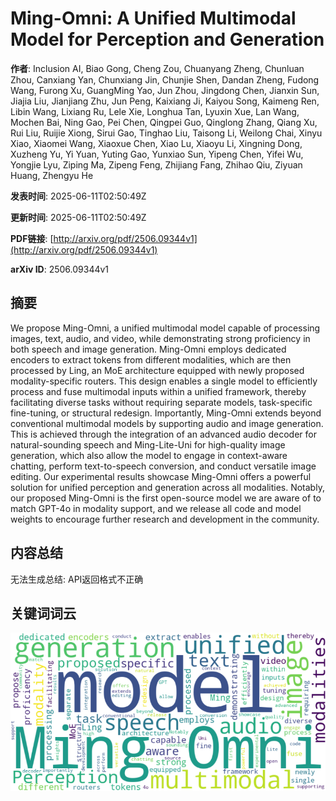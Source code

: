 # Ming-Omni: A Unified Multimodal Model for Perception and Generation

**作者**: Inclusion AI, Biao Gong, Cheng Zou, Chuanyang Zheng, Chunluan Zhou, Canxiang Yan, Chunxiang Jin, Chunjie Shen, Dandan Zheng, Fudong Wang, Furong Xu, GuangMing Yao, Jun Zhou, Jingdong Chen, Jianxin Sun, Jiajia Liu, Jianjiang Zhu, Jun Peng, Kaixiang Ji, Kaiyou Song, Kaimeng Ren, Libin Wang, Lixiang Ru, Lele Xie, Longhua Tan, Lyuxin Xue, Lan Wang, Mochen Bai, Ning Gao, Pei Chen, Qingpei Guo, Qinglong Zhang, Qiang Xu, Rui Liu, Ruijie Xiong, Sirui Gao, Tinghao Liu, Taisong Li, Weilong Chai, Xinyu Xiao, Xiaomei Wang, Xiaoxue Chen, Xiao Lu, Xiaoyu Li, Xingning Dong, Xuzheng Yu, Yi Yuan, Yuting Gao, Yunxiao Sun, Yipeng Chen, Yifei Wu, Yongjie Lyu, Ziping Ma, Zipeng Feng, Zhijiang Fang, Zhihao Qiu, Ziyuan Huang, Zhengyu He

**发表时间**: 2025-06-11T02:50:49Z

**更新时间**: 2025-06-11T02:50:49Z

**PDF链接**: [http://arxiv.org/pdf/2506.09344v1](http://arxiv.org/pdf/2506.09344v1)

**arXiv ID**: 2506.09344v1

## 摘要

We propose Ming-Omni, a unified multimodal model capable of processing
images, text, audio, and video, while demonstrating strong proficiency in both
speech and image generation. Ming-Omni employs dedicated encoders to extract
tokens from different modalities, which are then processed by Ling, an MoE
architecture equipped with newly proposed modality-specific routers. This
design enables a single model to efficiently process and fuse multimodal inputs
within a unified framework, thereby facilitating diverse tasks without
requiring separate models, task-specific fine-tuning, or structural redesign.
Importantly, Ming-Omni extends beyond conventional multimodal models by
supporting audio and image generation. This is achieved through the integration
of an advanced audio decoder for natural-sounding speech and Ming-Lite-Uni for
high-quality image generation, which also allow the model to engage in
context-aware chatting, perform text-to-speech conversion, and conduct
versatile image editing. Our experimental results showcase Ming-Omni offers a
powerful solution for unified perception and generation across all modalities.
Notably, our proposed Ming-Omni is the first open-source model we are aware of
to match GPT-4o in modality support, and we release all code and model weights
to encourage further research and development in the community.

## 内容总结

无法生成总结: API返回格式不正确

## 关键词词云

![论文关键词词云](https://github.com/liubc-ai/arxiv_papers/raw/main/arxiv_papers/images/2506.09344v1_wordcloud.png)
